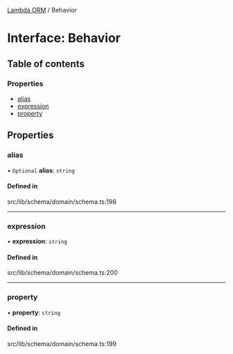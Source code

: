 [Lambda ORM](../README.md) / Behavior

# Interface: Behavior

## Table of contents

### Properties

- [alias](Behavior.md#alias)
- [expression](Behavior.md#expression)
- [property](Behavior.md#property)

## Properties

### alias

• `Optional` **alias**: `string`

#### Defined in

src/lib/schema/domain/schema.ts:198

___

### expression

• **expression**: `string`

#### Defined in

src/lib/schema/domain/schema.ts:200

___

### property

• **property**: `string`

#### Defined in

src/lib/schema/domain/schema.ts:199
